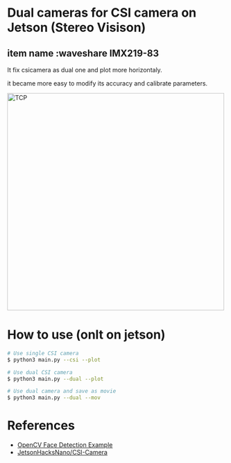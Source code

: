 # Dual cameras for CSI camera on Jetson (Stereo Visison)

## item name :waveshare IMX219-83



It fix csicamera as dual one and plot more horizontaly.

it became more easy to modify its accuracy and calibrate parameters.

<img width="500" alt="TCP" src="https://github.com/madara-tribe/HW-Jetson-CSICAM-PX1.1/assets/48679574/5f8230ba-60d4-42f7-bcd5-88365200ac23">


# How to use (onlt on jetson)

```sh
# Use single CSI camera
$ python3 main.py --csi --plot

# Use dual CSI camera
$ python3 main.py --dual --plot

# Use dual camera and save as movie
$ python3 main.py --dual --mov
```




# References
- [OpenCV Face Detection Example](https://doc.qt.io/qtforpython/examples/example_external__opencv.html)
- [JetsonHacksNano/CSI-Camera](https://github.com/JetsonHacksNano/CSI-Camera)
